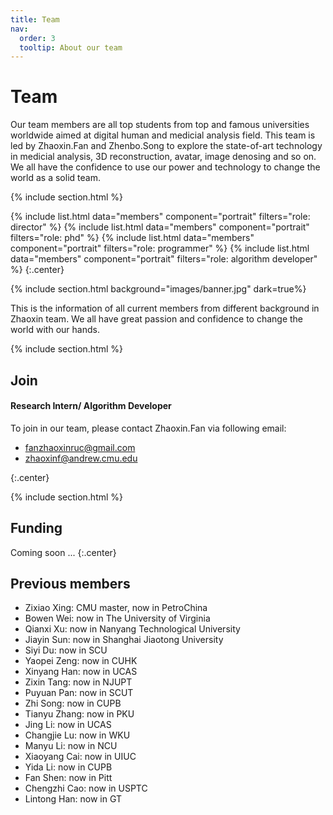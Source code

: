 ```yaml
---
title: Team
nav:
  order: 3
  tooltip: About our team
---
```


# <i class="fas fa-users"></i>Team

Our team members are all top students from top and famous universities worldwide aimed at digital human and medicial analysis field. 
This team is led by Zhaoxin.Fan and Zhenbo.Song to explore the state-of-art technology in medicial analysis, 3D reconstruction, avatar, image denosing and so on. 
We all have the confidence to use our power and technology to change the world as a solid team.

{% include section.html %}

{%
  include list.html
  data="members"
  component="portrait"
  filters="role: director"
%}
{%
  include list.html
  data="members"
  component="portrait"
  filters="role: phd"
%}
{%
  include list.html
  data="members"
  component="portrait"
  filters="role: programmer"
%}
{%
  include list.html
  data="members"
  component="portrait"
  filters="role: algorithm developer"
%}
{:.center}

{% include section.html background="images/banner.jpg" dark=true%}

This is the information of all current members from different background in Zhaoxin team.
We all have great passion and confidence to change the world with our hands.

{% include section.html %}

## Join

#### Research Intern/ Algorithm Developer

To join in our team, please contact Zhaoxin.Fan via following email:
- fanzhaoxinruc@gmail.com
- zhaoxinf@andrew.cmu.edu

{:.center}

{% include section.html %}

## Funding
Coming soon ...
{:.center}

## Previous members
- Zixiao Xing: CMU master, now in PetroChina
- Bowen Wei: now in The University of Virginia
- Qianxi Xu: now in Nanyang Technological University
- Jiayin Sun: now in Shanghai Jiaotong University
- Siyi Du: now in SCU
- Yaopei Zeng: now in CUHK
- Xinyang Han: now in UCAS
- Zixin Tang: now in NJUPT
- Puyuan Pan: now in SCUT
- Zhi Song: now in CUPB
- Tianyu Zhang: now in PKU
- Jing Li: now in UCAS
- Changjie Lu: now in WKU
- Manyu Li: now in NCU
- Xiaoyang Cai: now in UIUC
- Yida Li: now in CUPB
- Fan Shen: now in Pitt
- Chengzhi Cao: now in USPTC
- Lintong Han: now in GT